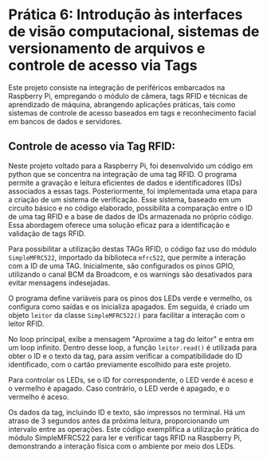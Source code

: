 # Prática 6: Introdução às interfaces de visão computacional, sistemas de versionamento de arquivos e controle de acesso via Tags

Este projeto consiste na integração de periféricos embarcados na Raspberry Pi, empregando o módulo de câmera, tags RFID e técnicas de aprendizado de máquina, abrangendo aplicações práticas, tais como sistemas de controle de acesso baseados em tags e reconhecimento facial em bancos de dados e servidores.

## Controle de acesso via Tag RFID:

Neste projeto voltado para a Raspberry Pi, foi desenvolvido um código em python que se concentra na integração de uma tag RFID. O programa permite a gravação e leitura eficientes de dados e identificadores (IDs) associados a essas tags. Posteriormente, foi implementada uma etapa para a criação de um sistema de verificação. Esse sistema, baseado em um circuito básico e no código elaborado, possibilita a comparação entre o ID de uma tag RFID e a base de dados de IDs armazenada no próprio código. Essa abordagem oferece uma solução eficaz para a identificação e validação de tags RFID.

Para possibilitar a utilização destas TAGs RFID, o código faz uso do módulo ```SimpleMFRC522```, importado da biblioteca ```mfrc522```, que permite a interação com a ID de uma TAG. Inicialmente, são configurados os pinos GPIO, utilizando o canal BCM da Broadcom, e os warnings são desativados para evitar mensagens indesejadas.

O programa define variáveis para os pinos dos LEDs verde e vermelho, os configura como saídas e os inicializa apagados. Em seguida, é criado um objeto ```leitor``` da classe ```SimpleMFRC522()``` para facilitar a interação com o leitor RFID.

No loop principal, exibe a mensagem "Aproxime a tag do leitor" e entra em um loop infinito. Dentro desse loop, a função ```leitor.read()``` é utilizada para obter o ID e o texto da tag, para assim verificar a compatibilidade do ID identificado, com o cartão previamente escolhido para este projeto.

Para controlar os LEDs, se o ID for correspondente, o LED verde é aceso e o vermelho é apagado. Caso contrário, o LED verde é apagado, e o vermelho é aceso.

Os dados da tag, incluindo ID e texto, são impressos no terminal. Há um atraso de 3 segundos antes da próxima leitura, proporcionando um intervalo entre as operações. Este código exemplifica a utilização prática do módulo SimpleMFRC522 para ler e verificar tags RFID na Raspberry Pi, demonstrando a interação física com o ambiente por meio dos LEDs.
